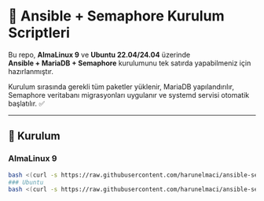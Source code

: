 # 🚀 Ansible + Semaphore Kurulum Scriptleri

Bu repo, **AlmaLinux 9** ve **Ubuntu 22.04/24.04** üzerinde  
**Ansible + MariaDB + Semaphore** kurulumunu tek satırda yapabilmeniz için hazırlanmıştır.  

Kurulum sırasında gerekli tüm paketler yüklenir, MariaDB yapılandırılır, Semaphore veritabanı migrasyonları uygulanır ve systemd servisi otomatik başlatılır. ✅

---

## 🔧 Kurulum

### AlmaLinux 9
```bash
bash <(curl -s https://raw.githubusercontent.com/harunelmaci/ansible-semaphore-install/main/install_semaphore_almalinux.sh)
### Ubuntu
bash <(curl -s https://raw.githubusercontent.com/harunelmaci/ansible-semaphore-install/main/install_semaphore_ubuntu.sh)
